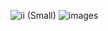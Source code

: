
![ii (Small)](https://github.com/samik1234/hello/assets/82882143/b1738f59-5c7e-470b-b6b4-fc818055283e)
![images](https://github.com/samik1234/hello/assets/82882143/f2b119be-9bf2-40af-9173-f0ce81f41f5f)
